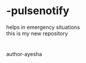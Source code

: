 # -pulsenotify
helps in emergency situations
<br>
this is my new repository 
<h1></h1>
author-ayesha 
